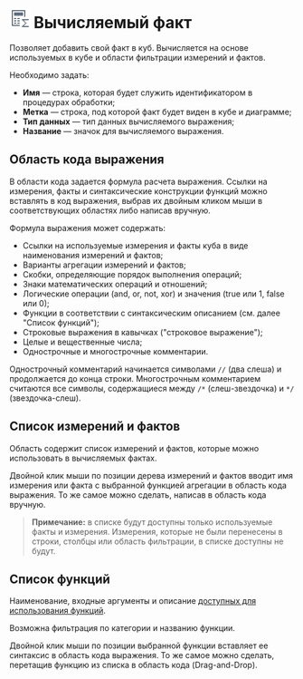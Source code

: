 # ![Вычисляемый факт](../../images/icons/cube-cases/cube-cases-case-calc_default.svg) Вычисляемый факт

Позволяет добавить свой факт в куб. Вычисляется на основе используемых в кубе и области фильтрации измерений и фактов.

Необходимо задать:

* **Имя** — строка, которая будет служить идентификатором в процедурах обработки;
* **Метка** — строка, под которой факт будет виден в кубе и диаграмме;
* **Тип данных** — тип данных вычисляемого выражения;
* **Название** — значок для вычисляемого выражения.

## Область кода выражения

В области кода задается формула расчета выражения. Ссылки на измерения, факты и синтаксические конструкции функций можно вставлять в код выражения, выбрав их двойным кликом мыши в соответствующих областях либо написав вручную.

Формула выражения может содержать:

* Ссылки на используемые измерения и факты куба в виде наименования измерений и фактов;
* Варианты агрегации измерений и фактов;
* Скобки, определяющие порядок выполнения операций;
* Знаки математических операций и отношений;
* Логические операции (and, or, not, xor) и значения (true или 1, false или 0);
* Функции в соответствии с синтаксическим описанием (см. далее "Список функций");
* Строковые выражения в кавычках ("строковое выражение");
* Целые и вещественные числа;
* Однострочные и многострочные комментарии.

Однострочный комментарий начинается символами `//` (два слеша) и продолжается до конца строки. Многострочным комментарием считаются все символы, содержащиеся между `/*` (слеш-звездочка) и `*/` (звездочка-слеш).

## Список измерений и фактов

Область содержит список измерений и фактов, которые можно использовать в вычисляемых фактах.

Двойной клик мыши по позиции дерева измерений и фактов вводит имя измерения или факта с выбранной функцией агрегации в область кода выражения. То же самое можно сделать, написав в область кода вручную.

> **Примечание:** в списке будут доступны только используемые факты и измерения. Измерения, которые не были перенесены в строки, столбцы или область фильтрации, в списке доступны не будут.

## Список функций

Наименование, входные аргументы и описание [доступных для использования функций](../../processors/func/calc-func/README.md).

Возможна фильтрация по категории и названию функции.

Двойной клик мыши по позиции выбранной функции вставляет ее синтаксис в область кода выражения. То же самое можно сделать, перетащив функцию из списка в область кода (Drag-and-Drop).
